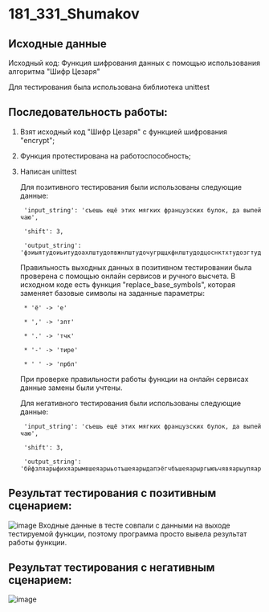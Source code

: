 # 181_331_Shumakov
## Исходные данные
Исходный код: Функция шифрования данных с помощью использования алгоритма "Шифр Цезаря"

Для тестирования была использована библиотека unittest

## Последовательность работы:
1) Взят исходный код "Шифр Цезаря" с функцией шифрования "encrypt";
2) Функция протестирована на работоспособность;
3) Написан unittest  

    Для позитивного тестирования были использованы следующие данные:
    
        'input_string': 'съешь ещё этих мягких французских булок, да выпей чаю',
      
        'shift': 3,
        
        'output_string': 'фэиыятудоиьитудоахлштудопвжнлштудочугрщцкфнлштудодцоснктхтудозгтудоеютимтудоъгб'


    Правильность выходных данных в позитивном тестировании была проверена с помощью онлайн сервисов и ручного высчета.
    В исходном коде есть функция "replace_base_symbols", которая заменяет базовые символы на заданные параметры:
    
        * 'ё' -> 'е'
        
        * ',' -> 'зпт'
        
        * '.' -> 'тчк'
        
        * '-' -> 'тире'
        
        * ' ' -> 'прбл'
        
     При проверке правильности работы функции на онлайн сервисах данные замены были учтены.

     Для негативного тестирования были использованы следующие данные:
     
        'input_string': 'съешь ещё этих мягких французских булок, да выпей чаю',
        
        'shift': 3,
        
        'output_string': 'бйфзляарыфихяарымвшеяарыьотъшеяарыдапэёгчбъшеяарыргыюъчявяарыупяарыскяфщяарыжпн'

## Результат тестирования с позитивным сценарием:
![image](https://user-images.githubusercontent.com/71716482/214787376-2449a9bc-73cf-43fd-9c71-6086320fa07f.png)
Входные данные в тесте совпали с данными на выходе тестируемой функции, поэтому программа просто вывела результат работы функции.

## Результат тестирования с негативным сценарием:
![image](https://user-images.githubusercontent.com/71716482/214785831-029c6b33-3bf6-42f7-a517-5a4c8d738789.png)
